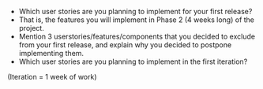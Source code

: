 * Which user stories are you planning to implement for your first release?
* That is, the features you will implement in Phase 2 (4 weeks long) of the project.
* Mention 3 user­stories/features/components that you decided to exclude from your first release, and explain why you decided to postpone implementing them.
* Which user stories are you planning to implement in the first iteration?  

(Iteration = 1 week of work)